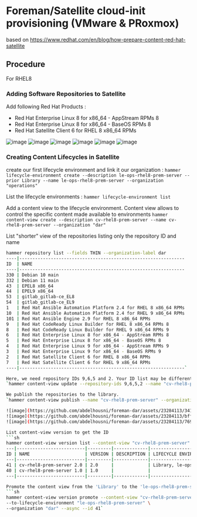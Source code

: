 # Foreman/Satellite cloud-init provisioning (VMware & PRoxmox)

based on https://www.redhat.com/en/blog/how-prepare-content-red-hat-satellite

## Procedure

For RHEL8

### Adding Software Repositories to Satellite
Add following Red Hat Products :
* Red Hat Enterprise Linux 8 for x86_64 - AppStream RPMs 8
* Red Hat Enterprise Linux 8 for x86_64 - BaseOS RPMs 8
* Red Hat Satellite Client 6 for RHEL 8 x86_64 RPMs

![image](https://github.com/abdelhousni/foreman-dar/assets/23284113/9448cc4c-2585-4884-ac1f-73da5e3cdb45)
![image](https://github.com/abdelhousni/foreman-dar/assets/23284113/fa527626-b719-4ad6-8444-f63ec05df789)
![image](https://github.com/abdelhousni/foreman-dar/assets/23284113/8aec29a6-4887-4f5b-bd80-2a9b172c1e14)
![image](https://github.com/abdelhousni/foreman-dar/assets/23284113/40fb6276-ebe7-4c63-a73a-bfaf3fbb0df1)
![image](https://github.com/abdelhousni/foreman-dar/assets/23284113/b638257f-dc43-4d17-9f47-af88ee059c4a)
![image](https://github.com/abdelhousni/foreman-dar/assets/23284113/67c2c726-6a52-446d-a167-8a99aa7a245f)

### Creating Content Lifecycles in Satellite

create our first lifecycle environment and link it our organization :
`hammer lifecycle-environment create --description le-ops-rhel8-prem-server --prior Library --name le-ops-rhel8-prem-server --organization "operations"`

List the lifecycle environments :
`hammer lifecycle-environment list`

Add a content view to the lifecycle environment. Content view allows to control the specific content made available to environments
`hammer content-view create --description cv-rhel8-prem-server --name cv-rhel8-prem-server --organization "dar"`

List "shorter" view of the repositories listing only the repository ID and name
```sh
hammer repository list --fields THIN --organization-label dar
----|---------------------------------------------------------------
ID  | NAME
----|---------------------------------------------------------------
330 | Debian 10 main
332 | Debian 11 main
43  | EPEL8 x86_64
44  | EPEL9 x86_64
53  | gitlab_gitlab-ce_EL8
54  | gitlab_gitlab-ce_EL9
1   | Red Hat Ansible Automation Platform 2.4 for RHEL 8 x86_64 RPMs
10  | Red Hat Ansible Automation Platform 2.4 for RHEL 9 x86_64 RPMs
101 | Red Hat Ansible Engine 2.9 for RHEL 8 x86_64 RPMs
9   | Red Hat CodeReady Linux Builder for RHEL 8 x86_64 RPMs 8
8   | Red Hat CodeReady Linux Builder for RHEL 9 x86_64 RPMs 9
6   | Red Hat Enterprise Linux 8 for x86_64 - AppStream RPMs 8
5   | Red Hat Enterprise Linux 8 for x86_64 - BaseOS RPMs 8
4   | Red Hat Enterprise Linux 9 for x86_64 - AppStream RPMs 9
3   | Red Hat Enterprise Linux 9 for x86_64 - BaseOS RPMs 9
2   | Red Hat Satellite Client 6 for RHEL 8 x86_64 RPMs
7   | Red Hat Satellite Client 6 for RHEL 9 x86_64 RPMs
----|---------------------------------------------------------------`

Here, we need repository IDs 9,6,5 and 2. Your ID list may be different.
`hammer content-view update --repository-ids 9,6,5,2 --name "cv-rhel8-prem-server" --organization "dar"`

We publish the repositories to the library.
`hammer content-view publish --name "cv-rhel8-prem-server" --organization "dar" --async`

![image](https://github.com/abdelhousni/foreman-dar/assets/23284113/34164d3a-a65b-4dbc-94b3-86024c2359a8)
![image](https://github.com/abdelhousni/foreman-dar/assets/23284113/bff5fc7d-0719-4545-87f1-ff70abad12f0)
![image](https://github.com/abdelhousni/foreman-dar/assets/23284113/7696e8f7-c247-4903-82eb-e68b5bd2a91a)

List content-view version to get the ID
```sh
hammer content-view version list --content-view "cv-rhel8-prem-server" --organization "dar"
---|--------------------------|---------|-------------|----------------------------------
ID | NAME                     | VERSION | DESCRIPTION | LIFECYCLE ENVIRONMENTS
---|--------------------------|---------|-------------|----------------------------------
41 | cv-rhel8-prem-server 2.0 | 2.0     |             | Library, le-ops-rhel8-prem-server
40 | cv-rhel8-prem-server 1.0 | 1.0     |             |
---|--------------------------|---------|-------------|----------------------------------```

Promote the content view from the 'Library' to the 'le-ops-rhel8-prem-server' lifecycle environment
```sh
hammer content-view version promote --content-view "cv-rhel8-prem-server" \
--to-lifecycle-environment "le-ops-rhel8-prem-server" \
--organization "dar" --async --id 41`
